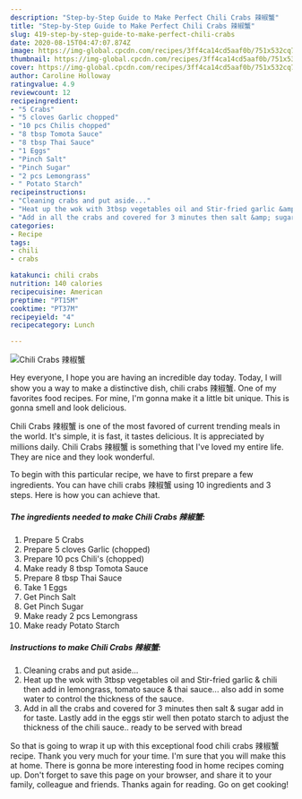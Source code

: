 ```yaml
---
description: "Step-by-Step Guide to Make Perfect Chili Crabs 辣椒蟹"
title: "Step-by-Step Guide to Make Perfect Chili Crabs 辣椒蟹"
slug: 419-step-by-step-guide-to-make-perfect-chili-crabs
date: 2020-08-15T04:47:07.874Z
image: https://img-global.cpcdn.com/recipes/3ff4ca14cd5aaf0b/751x532cq70/chili-crabs-辣椒蟹-recipe-main-photo.jpg
thumbnail: https://img-global.cpcdn.com/recipes/3ff4ca14cd5aaf0b/751x532cq70/chili-crabs-辣椒蟹-recipe-main-photo.jpg
cover: https://img-global.cpcdn.com/recipes/3ff4ca14cd5aaf0b/751x532cq70/chili-crabs-辣椒蟹-recipe-main-photo.jpg
author: Caroline Holloway
ratingvalue: 4.9
reviewcount: 12
recipeingredient:
- "5 Crabs"
- "5 cloves Garlic chopped"
- "10 pcs Chilis chopped"
- "8 tbsp Tomota Sauce"
- "8 tbsp Thai Sauce"
- "1 Eggs"
- "Pinch Salt"
- "Pinch Sugar"
- "2 pcs Lemongrass"
- " Potato Starch"
recipeinstructions:
- "Cleaning crabs and put aside..."
- "Heat up the wok with 3tbsp vegetables oil and Stir-fried garlic &amp; chili then add in lemongrass, tomato sauce &amp; thai sauce... also add in some water to control the thickness of the sauce."
- "Add in all the crabs and covered for 3 minutes then salt &amp; sugar add in for taste. Lastly add in the eggs stir well then potato starch to adjust the thickness of the chili sauce.. ready to be served with bread"
categories:
- Recipe
tags:
- chili
- crabs

katakunci: chili crabs 
nutrition: 140 calories
recipecuisine: American
preptime: "PT15M"
cooktime: "PT37M"
recipeyield: "4"
recipecategory: Lunch

---
```



![Chili Crabs 辣椒蟹](https://img-global.cpcdn.com/recipes/3ff4ca14cd5aaf0b/751x532cq70/chili-crabs-辣椒蟹-recipe-main-photo.jpg)

Hey everyone, I hope you are having an incredible day today. Today, I will show you a way to make a distinctive dish, chili crabs 辣椒蟹. One of my favorites food recipes. For mine, I'm gonna make it a little bit unique. This is gonna smell and look delicious.

Chili Crabs 辣椒蟹 is one of the most favored of current trending meals in the world. It's simple, it is fast, it tastes delicious. It is appreciated by millions daily. Chili Crabs 辣椒蟹 is something that I've loved my entire life. They are nice and they look wonderful.




To begin with this particular recipe, we have to first prepare a few ingredients. You can have chili crabs 辣椒蟹 using 10 ingredients and 3 steps. Here is how you can achieve that.

<!--inarticleads1-->

##### The ingredients needed to make Chili Crabs 辣椒蟹:

1. Prepare 5 Crabs
1. Prepare 5 cloves Garlic (chopped)
1. Prepare 10 pcs Chili&#39;s (chopped)
1. Make ready 8 tbsp Tomota Sauce
1. Prepare 8 tbsp Thai Sauce
1. Take 1 Eggs
1. Get Pinch Salt
1. Get Pinch Sugar
1. Make ready 2 pcs Lemongrass
1. Make ready  Potato Starch




<!--inarticleads2-->

##### Instructions to make Chili Crabs 辣椒蟹:

1. Cleaning crabs and put aside...
1. Heat up the wok with 3tbsp vegetables oil and Stir-fried garlic &amp; chili then add in lemongrass, tomato sauce &amp; thai sauce... also add in some water to control the thickness of the sauce.
1. Add in all the crabs and covered for 3 minutes then salt &amp; sugar add in for taste. Lastly add in the eggs stir well then potato starch to adjust the thickness of the chili sauce.. ready to be served with bread




So that is going to wrap it up with this exceptional food chili crabs 辣椒蟹 recipe. Thank you very much for your time. I'm sure that you will make this at home. There is gonna be more interesting food in home recipes coming up. Don't forget to save this page on your browser, and share it to your family, colleague and friends. Thanks again for reading. Go on get cooking!
